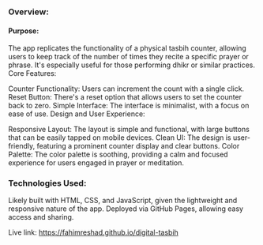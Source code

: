 ### Overview:
#### Purpose:

The app replicates the functionality of a physical tasbih counter, allowing users to keep track of the number of times they recite a specific prayer or phrase. It's especially useful for those performing dhikr or similar practices.
Core Features:

Counter Functionality: Users can increment the count with a single click.
Reset Button: There's a reset option that allows users to set the counter back to zero.
Simple Interface: The interface is minimalist, with a focus on ease of use.
Design and User Experience:

Responsive Layout: The layout is simple and functional, with large buttons that can be easily tapped on mobile devices.
Clean UI: The design is user-friendly, featuring a prominent counter display and clear buttons.
Color Palette: The color palette is soothing, providing a calm and focused experience for users engaged in prayer or meditation.

### Technologies Used:

Likely built with HTML, CSS, and JavaScript, given the lightweight and responsive nature of the app.
Deployed via GitHub Pages, allowing easy access and sharing.

Live link:     https://fahimreshad.github.io/digital-tasbih
